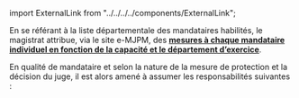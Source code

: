 import ExternalLink from "../../../../components/ExternalLink";

En se référant à la liste départementale des mandataires habilités, le magistrat attribue, via le site e-MJPM, des <ExternalLink>[**mesures à chaque mandataire individuel en fonction de la capacité et le département d’exercice**](https://emjpm.num.social.gouv.fr/)</ExternalLink>.

En qualité de mandataire et selon la nature de la mesure de protection et la décision du juge, il est alors amené à assumer les responsabilités suivantes :
